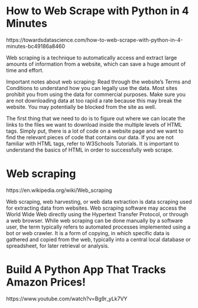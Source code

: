 <h1>How to Web Scrape with Python in 4 Minutes</h1>
https://towardsdatascience.com/how-to-web-scrape-with-python-in-4-minutes-bc49186a8460

Web scraping is a technique to automatically access and extract large amounts of information from a website, which can save a huge amount of time and effort.

Important notes about web scraping:
Read through the website’s Terms and Conditions to understand how you can legally use the data. Most sites prohibit you from using the data for commercial purposes.
Make sure you are not downloading data at too rapid a rate because this may break the website. You may potentially be blocked from the site as well.

The first thing that we need to do is to figure out where we can locate the links to the files we want to download inside the multiple levels of HTML tags. Simply put, there is a lot of code on a website page and we want to find the relevant pieces of code that contains our data. If you are not familiar with HTML tags, refer to W3Schools Tutorials. It is important to understand the basics of HTML in order to successfully web scrape.


<h1>Web scraping</h1>
https://en.wikipedia.org/wiki/Web_scraping

Web scraping, web harvesting, or web data extraction is data scraping used for extracting data from websites. Web scraping software may access the World Wide Web directly using the Hypertext Transfer Protocol, or through a web browser. While web scraping can be done manually by a software user, the term typically refers to automated processes implemented using a bot or web crawler. It is a form of copying, in which specific data is gathered and copied from the web, typically into a central local database or spreadsheet, for later retrieval or analysis.

<h1>Build A Python App That Tracks Amazon Prices!</h1>
https://www.youtube.com/watch?v=Bg9r_yLk7VY

